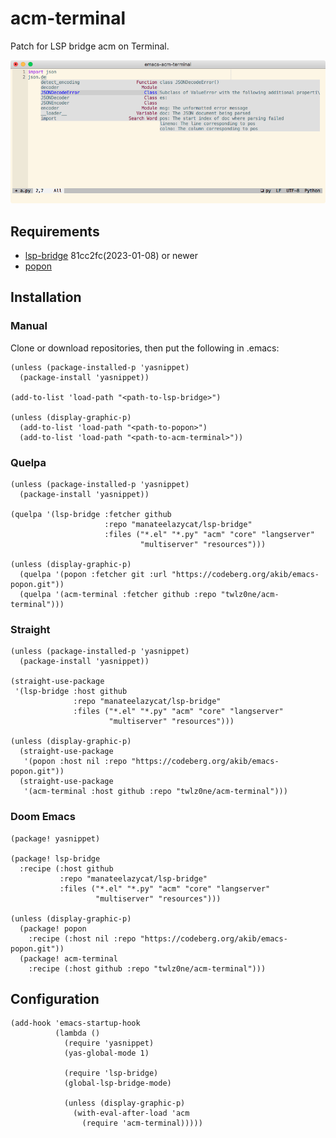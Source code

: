 # acm-terminal

Patch for LSP bridge acm on Terminal.

<img src="./screenshot.png">

## Requirements

- [lsp-bridge](https://github.com/manateelazycat/lsp-bridge) 81cc2fc(2023-01-08) or newer
- [popon](https://codeberg.org/akib/emacs-popon)

## Installation

### Manual

Clone or download repositories, then put the following in .emacs:

```emacs-lisp
(unless (package-installed-p 'yasnippet)
  (package-install 'yasnippet))

(add-to-list 'load-path "<path-to-lsp-bridge>")

(unless (display-graphic-p)
  (add-to-list 'load-path "<path-to-popon>")
  (add-to-list 'load-path "<path-to-acm-terminal>"))
```

### Quelpa

```emacs-lisp
(unless (package-installed-p 'yasnippet)
  (package-install 'yasnippet))

(quelpa '(lsp-bridge :fetcher github
                     :repo "manateelazycat/lsp-bridge"
                     :files ("*.el" "*.py" "acm" "core" "langserver"
                             "multiserver" "resources")))

(unless (display-graphic-p)
  (quelpa '(popon :fetcher git :url "https://codeberg.org/akib/emacs-popon.git"))
  (quelpa '(acm-terminal :fetcher github :repo "twlz0ne/acm-terminal")))
```

### Straight

```emacs-lisp
(unless (package-installed-p 'yasnippet)
  (package-install 'yasnippet))

(straight-use-package
 '(lsp-bridge :host github
              :repo "manateelazycat/lsp-bridge"
              :files ("*.el" "*.py" "acm" "core" "langserver"
                      "multiserver" "resources")))

(unless (display-graphic-p)
  (straight-use-package
   '(popon :host nil :repo "https://codeberg.org/akib/emacs-popon.git"))
  (straight-use-package
   '(acm-terminal :host github :repo "twlz0ne/acm-terminal")))
```

### Doom Emacs

```emacs-lisp
(package! yasnippet)

(package! lsp-bridge
  :recipe (:host github
           :repo "manateelazycat/lsp-bridge"
           :files ("*.el" "*.py" "acm" "core" "langserver"
                   "multiserver" "resources")))

(unless (display-graphic-p)
  (package! popon
    :recipe (:host nil :repo "https://codeberg.org/akib/emacs-popon.git"))
  (package! acm-terminal
    :recipe (:host github :repo "twlz0ne/acm-terminal")))
```

## Configuration

```emacs-lisp
(add-hook 'emacs-startup-hook
          (lambda ()
            (require 'yasnippet)
            (yas-global-mode 1)

            (require 'lsp-bridge)
            (global-lsp-bridge-mode)

            (unless (display-graphic-p)
              (with-eval-after-load 'acm
                (require 'acm-terminal)))))
```


